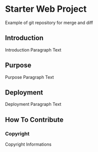 # Starter Web Project

Example of git repository for merge and diff

## Introduction

Introduction Paragraph Text

## Purpose

Purpose Paragraph Text

## Deployment

Deployment Paragraph Text

## How To Contribute

### Copyright

Copyright Informations